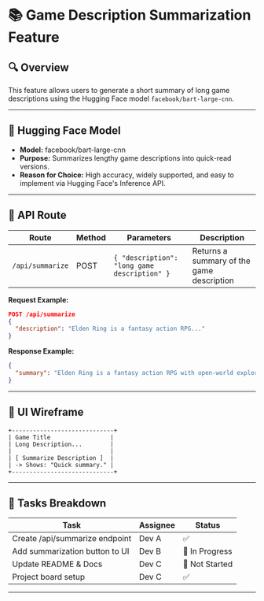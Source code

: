 # 📚 Game Description Summarization Feature

## 🔍 Overview
This feature allows users to generate a short summary of long game descriptions using the Hugging Face model `facebook/bart-large-cnn`.

---

## 🤖 Hugging Face Model
- **Model:** facebook/bart-large-cnn
- **Purpose:** Summarizes lengthy game descriptions into quick-read versions.
- **Reason for Choice:** High accuracy, widely supported, and easy to implement via Hugging Face's Inference API.

---

## 🔧 API Route

| Route | Method | Parameters | Description |
|-------|--------|------------|-------------|
| `/api/summarize` | POST | `{ "description": "long game description" }` | Returns a summary of the game description |

**Request Example:**
```json
POST /api/summarize
{
  "description": "Elden Ring is a fantasy action RPG..."
}
```

**Response Example:**
```json
{
  "summary": "Elden Ring is a fantasy action RPG with open-world exploration."
}
```

---

## 🎨 UI Wireframe
```
+-----------------------------+
| Game Title                 |
| Long Description...        |
|                            |
| [ Summarize Description ]  |
| -> Shows: "Quick summary." |
+-----------------------------+
```

---

## 🧱 Tasks Breakdown

| Task | Assignee | Status |
|------|----------|--------|
| Create /api/summarize endpoint | Dev A | ✅ |
| Add summarization button to UI | Dev B | 🔄 In Progress |
| Update README & Docs | Dev C | 🔲 Not Started |
| Project board setup | Dev C | ✅ |

---

